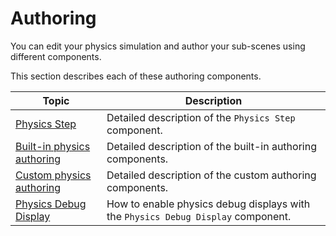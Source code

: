 # Authoring 

You can edit your physics simulation and author your sub-scenes using different components. 

This section describes each of these authoring components.

| Topic                                                            | Description                                                                      |
|------------------------------------------------------------------|----------------------------------------------------------------------------------|
| [Physics Step](component-step.md)                                | Detailed description of the `Physics Step` component.                            |
| [Built-in physics authoring](built-in-components.md)             | Detailed description of the built-in authoring components.                       |
| [Custom physics authoring](custom-samples-physics-components.md) | Detailed description of the custom authoring components.                         |
| [Physics Debug Display](component-debug-display.md)              | How to enable physics debug displays with the `Physics Debug Display` component. |
